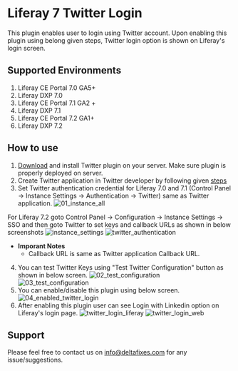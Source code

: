 # Liferay 7 Twitter Login
This plugin enables user to login using Twitter account. Upon enabling this plugin using belong given steps, Twitter login option is shown on Liferay's login screen.

## Supported Environments
1. Liferay CE Portal 7.0 GA5+
2. Liferay DXP 7.0
3. Liferay CE Portal 7.1 GA2 +
4. Liferay DXP 7.1
5. Liferay CE Portal 7.2 GA1+
6. Liferay DXP 7.2


## How to use
1. [Download](https://web.liferay.com/marketplace/-/mp/application/169228403) and install Twitter plugin on your server. Make sure plugin is properly deployed on server.
2. Create Twitter application in Twitter developer by following given [steps](https://docs.wpwebelite.com/social-network-integration/twitter/ "Twitter Application")
3. Set Twitter authentication credential for Liferay 7.0 and 7.1 (Control Panel &rarr; Instance Settings &rarr; Authentication &rarr; Twitter) same as Twitter application.
![01_instance_all](https://user-images.githubusercontent.com/27973508/64313205-957e4500-cfc8-11e9-8727-acb4f921fd12.png)

For Liferay 7.2 goto Control Panel &rarr; Configuration &rarr; Instance Settings &rarr; SSO and then goto Twitter to set keys and callback URLs as shown in below screenshots
![instance_settings](https://user-images.githubusercontent.com/24852574/72781236-cfce4300-3c46-11ea-83a2-4496e7c81112.png)
![twitter_authentication](https://user-images.githubusercontent.com/24852574/72781240-d2c93380-3c46-11ea-9b89-ca908ec48b21.png)

 - **Imporant Notes**
    - Callback URL  is same as Twitter application Callback URL.
    
4. You can test Twitter Keys using "Test Twitter Configuration" button as shown in below screen.
![02_test_configuration](https://user-images.githubusercontent.com/27973508/64313206-957e4500-cfc8-11e9-8b22-abe0ca54a5f0.png)
![03_test_configuration](https://user-images.githubusercontent.com/27973508/64313204-94e5ae80-cfc8-11e9-99d4-5631e1160192.png)
5. You can enable/disable this plugin using below screen.
![04_enabled_twitter_login](https://user-images.githubusercontent.com/27973508/64313207-957e4500-cfc8-11e9-910b-277376c90cab.png)
6. After enabling this plugin user can see Login with Linkedin option on Liferay's login page.
![twitter_login_liferay](https://user-images.githubusercontent.com/27973508/63253460-8c366e00-c28f-11e9-8970-d158a569c53f.jpg)
![twitter_login_web](https://user-images.githubusercontent.com/27973508/63253528-a708e280-c28f-11e9-99f8-ac0a7b0e2159.JPG)

## Support
   Please feel free to contact us on info@deltafixes.com for any issue/suggestions.
